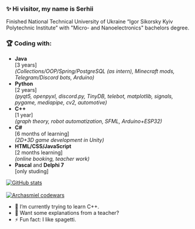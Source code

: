### ✨ Hi visitor, my name is Serhii<br> 
Finished National Technical University of Ukraine “Igor Sikorsky Kyiv Polytechnic Institute” with "Micro- and Nanoelectronics" bachelors degree.<br> 



### 🏆 Coding with:
- **Java**<br> 
[3 years]<br> 
*(Сollections/OOP/Spring/PostgreSQL (as intern), Minecraft mods, Telegram/Discord bots, Arduino)*
- **Python**<br/> 
[2 years]<br> 
*(pyqt5, openpyxl, discord.py, TinyDB, telebot, matplotlib, signals, pygame, mediapipe, cv2, automotive)*
- **C++**<br> 
[1 year]<br> 
*(graph theory, robot automatization, SFML, Arduino+ESP32)*
- **C#**<br> 
[6 months of learning]<br> 
*(2D+3D game development in Unity)*
- **HTML/CSS/JavaScript**<br> 
[2 months learning]<br> 
*(online booking, teacher work)*
- **Pascal** and **Delphi 7**<br> 
[only studing]<br> 


[![GitHub stats](https://github-readme-stats.vercel.app/api?username=Archasmiel&theme=gruvbox)](https://github.com/anuraghazra/github-readme-stats) <br><br>
[![Archasmiel codewars](https://www.codewars.com/users/Archasmiel/badges/large)](https://www.codewars.com/users/Archasmiel)


- 🌱 I’m currently trying to learn C++.
- 💬 Want some explanations from a teacher?
- ⚡ Fun fact: I like spagetti.
